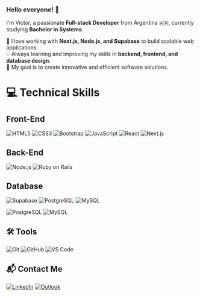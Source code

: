 ### Hello everyone! 👋  

I'm Victor, a passionate **Full-stack Developer** from Argentina 🇦🇷, currently studying **Bachelor in Systems**.  

🚀 I love working with **Next.js, Node.js, and Supabase** to build scalable web applications.  
💡 Always learning and improving my skills in **backend, frontend, and database design**.  
🎯 My goal is to create innovative and efficient software solutions.  

# 💻 Technical Skills

## Front-End
![HTML5](https://img.shields.io/badge/Html5-%23E34F26?logo=Html5&logoColor=white) ![CSS3](https://img.shields.io/badge/Css3-%231572B6?logo=Css3&logoColor=white) ![Bootstrap](https://img.shields.io/badge/Bootstrap-%23563D7C?logo=Bootstrap&logoColor=white) ![JavaScript](https://img.shields.io/badge/Javascript-%23323330?logo=Javascript&logoColor=%23F7DF1E) ![React](https://img.shields.io/badge/React-%2320232a?logo=React&logoColor=%2361DAFB) ![Next.js](https://img.shields.io/badge/Next.js-%23000000?logo=next.js&logoColor=white)

## Back-End
![Node.js](https://img.shields.io/badge/Node.js-%23339933?logo=node.js&logoColor=white) ![Ruby on Rails](https://img.shields.io/badge/Ruby%20on%20Rails-%23CC0000?logo=Ruby-on-Rails&logoColor=white)  

## Database
![Supabase](https://img.shields.io/badge/Supabase-%23000000?logo=supabase&logoColor=3ECF8E) ![PostgreSQL](https://img.shields.io/badge/PostgreSQL-316192?style=for-the-badge&logo=postgresql&logoColor=white) ![MySQL](https://img.shields.io/badge/Mysql-%2300f?logo=Mysql&logoColor=white&style=for-the-badge)

![PostgreSQL](https://img.shields.io/badge/PostgreSQL-316192?style=for-the-badge&logo=postgresql&logoColor=white&width=100)
![MySQL](https://img.shields.io/badge/Mysql-%2300f?logo=Mysql&logoColor=white&style=for-the-badge&width=100)


## 🛠️ Tools
![Git](https://img.shields.io/badge/Git-%23F05032?logo=Git&logoColor=white) ![GitHub](https://img.shields.io/badge/GitHub-%23181717?logo=GitHub&logoColor=white) ![VS Code](https://img.shields.io/badge/VS%20Code-%23007ACC?logo=visual-studio-code&logoColor=white)

## 📬 Contact Me

[![LinkedIn](https://img.shields.io/badge/LinkedIn-%230077B5.svg?logo=linkedin&logoColor=white)](https://www.linkedin.com/in/victor-roberto-curzio/) [![Outlook](https://img.shields.io/badge/Outlook-0078D4?logo=microsoft-outlook&logoColor=white)](mailto:victor.curzio@hotmail.com)
